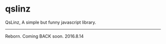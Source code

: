 qslinz
======

QsLinz, A simple but funny javascript library.

------

Reborn. Coming BACK soon. 2016.8.14 
